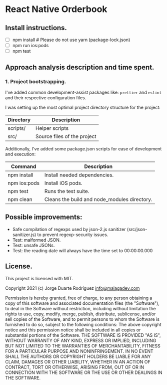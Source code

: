 # React Native Orderbook

## Install instructions.
-  [ ] npm install # Please do not use yarn (package-lock.json)
-  [ ] npm run ios:pods
-  [ ] npm test

## Approach analysis description and time spent.


### 1. Project bootstrapping.

I've added common development-assist packages like: `prettier` and `eslint` and their respective configuration files.

I was setting up the most optimal project directory structure for the project:


| **Directory** | **Description** |
| -- | --- |
| scripts/ | Helper scripts |
| src/ | Source files of the project |


Additionally, I've added some package.json scripts for ease of development and execution:


| **Command** | **Description** |
| --- | --- |
| npm install | Install needed dependencies. |
| npm ios:pods | Install iOS pods. |
| npm test | Runs the test suite. |
| npm clean | Cleans the build and node\_modules directory. |
    
## Possible improvements:

* Safe compilation of regexps used by json-2.js sanitizer (src/json-sanitizer.js) to prevent regexp-security issues.
* Test: malformed JSON.
* Test: unsafe JSONs.
* Test: the reading date will always have the time set to 00:00:00.000

## License.

This project is licensed with MIT.

Copyright 2021 (c) Jorge Duarte Rodríguez <info@malagadev.com>

Permission is hereby granted, free of charge, to any person obtaining a copy of this software and associated documentation files (the "Software"), to deal in the Software without restriction, including without limitation the rights to use, copy, modify, merge, publish, distribute, sublicense, and/or sell copies of the Software, and to permit persons to whom the Software is furnished to do so, subject to the following conditions:
The above copyright notice and this permission notice shall be included in all copies or substantial portions of the Software.
THE SOFTWARE IS PROVIDED "AS IS", WITHOUT WARRANTY OF ANY KIND, EXPRESS OR IMPLIED, INCLUDING BUT NOT LIMITED TO THE WARRANTIES OF MERCHANTABILITY, FITNESS FOR A PARTICULAR PURPOSE AND NONINFRINGEMENT. IN NO EVENT SHALL THE AUTHORS OR COPYRIGHT HOLDERS BE LIABLE FOR ANY CLAIM, DAMAGES OR OTHER LIABILITY, WHETHER IN AN ACTION OF CONTRACT, TORT OR OTHERWISE, ARISING FROM, OUT OF OR IN CONNECTION WITH THE SOFTWARE OR THE USE OR OTHER DEALINGS IN THE SOFTWARE.
